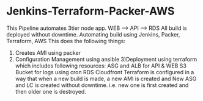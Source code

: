 # Jenkins-Terraform-Packer-AWS
This Pipeline automates 3tier node app. WEB --> API --> RDS
All build is deployed without downtime.
Automating build using Jenkins, Packer, Terraform, AWS
This does the following things:
1) Creates AMI using packer
2) Configuration Management using ansible
3)Deployment using terraform which includes following resources:
	ASG and ALB for API & WEB
	S3 Bucket for logs using cron
	RDS 
	Cloudfront
Terraform is configured in a way that when a new build is made, a new AMI is created and New ASG and LC is created without downtime. i.e. new one is first created and then older one is destroyed.
